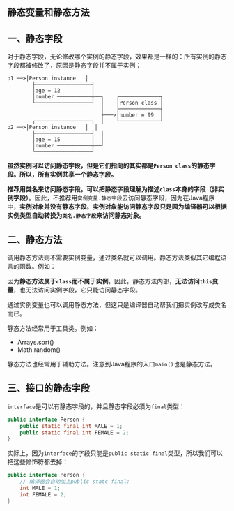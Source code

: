 ## 静态变量和静态方法

## 一、静态字段

对于静态字段，无论修改哪个实例的静态字段，效果都是一样的：所有实例的静态字段都被修改了，原因是静态字段并不属于实例：

```ascii
p1 ──>│Person instance   │
        ├──────────────────┤
        │age = 12          │
        │number ───────────┼──┐    ┌─────────────┐
        └──────────────────┘  │    │Person class │
                              │    ├─────────────┤
                              ├───>│number = 99  │
        ┌──────────────────┐  │    └─────────────┘
p2 ──>│Person instance   │  │
        ├──────────────────┤  │
        │age = 15          │  │
        │number ───────────┼──┘
        └──────────────────┘
```

**虽然实例可以访问静态字段，但是它们指向的其实都是`Person class`的静态字段。所以，所有实例共享一个静态字段。**

**推荐用类名来访问静态字段。可以把静态字段理解为描述`class`本身的字段（非实例字段）**。因此，不推荐用`实例变量.静态字段`去访问静态字段，因为在Java程序中，**实例对象并没有静态字段**。**实例对象能访问静态字段只是因为编译器可以根据实例类型自动转换为`类名.静态字段`来访问静态对象。**

## 二、静态方法

调用静态方法则不需要实例变量，通过类名就可以调用。静态方法类似其它编程语言的函数。例如：

因为**静态方法属于`class`而不属于实例**，因此，静态方法内部，**无法访问`this`变量**，也无法访问实例字段，它只能访问静态字段。

通过实例变量也可以调用静态方法，但这只是编译器自动帮我们把实例改写成类名而已。

静态方法经常用于工具类。例如：

- Arrays.sort()
- Math.random()

静态方法也经常用于辅助方法。注意到Java程序的入口`main()`也是静态方法。

## 三、接口的静态字段

`interface`是可以有静态字段的，并且静态字段必须为`final`类型：

```java
public interface Person {
    public static final int MALE = 1;
    public static final int FEMALE = 2;
}
```

实际上，因为`interface`的字段只能是`public static final`类型，所以我们可以把这些修饰符都去掉：

```java
public interface Person {
    // 编译器会自动加上public statc final:
    int MALE = 1;
    int FEMALE = 2;
}
```